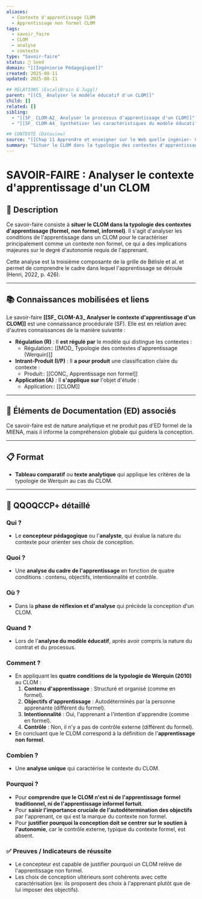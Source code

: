 ```yaml
---
aliases:
  - Contexte d'apprentissage CLOM
  - Apprentissage non formel CLOM
tags:
  - savoir_faire
  - CLOM
  - analyse
  - contexte
type: "Savoir-faire"
status: 🌱 Seed
domain: "[[Ingénierie Pédagogique]]"
created: 2025-08-11
updated: 2025-08-11

## RELATIONS (ExcaliBrain & Juggl)
parent: "[[CS_ Analyser le modèle éducatif d'un CLOM]]"
child: []
related: []
sibling:
  - "[[SF_ CLOM-A2_ Analyser le processus d'apprentissage d'un CLOM]]"
  - "[[SF_ CLOM-A4_ Synthétiser les caractéristiques du modèle éducatif d'un CLOM]]"

## CONTEXTE (Dataview)
source: "[[Chap 11 Apprendre et enseigner sur le Web quelle ingénier- CLOM.pdf]]"
summary: "Situer le CLOM dans la typologie des contextes d'apprentissage (formel, non formel, informel) pour le caractériser principalement comme un contexte non formel."
---
```


# SAVOIR-FAIRE : Analyser le contexte d'apprentissage d'un CLOM

## 📌 Description
Ce savoir-faire consiste à **situer le CLOM dans la typologie des contextes d'apprentissage (formel, non formel, informel)**. Il s'agit d'analyser les conditions de l'apprentissage dans un CLOM pour le caractériser principalement comme un contexte non formel, ce qui a des implications majeures sur le degré d'autonomie requis de l'apprenant.

Cette analyse est la troisième composante de la grille de Bélisle et al. et permet de comprendre le cadre dans lequel l'apprentissage se déroule (Henri, 2022, p. 426).

---
## 📚 Connaissances mobilisées et liens
Le savoir-faire **[[SF_ CLOM-A3_ Analyser le contexte d'apprentissage d'un CLOM]]** est une connaissance procédurale (SF). Elle est en relation avec d'autres connaissances de la manière suivante :

- **Régulation (R)** : Il **est régulé par** le modèle qui distingue les contextes :
    - Régulation:: [[MOD_ Typologie des contextes d'apprentissage (Werquin)]]
- **Intrant-Produit (I/P)** : Il **a pour produit** une classification claire du contexte :
    - Produit:: [[CONC_ Apprentissage non formel]]
- **Application (A)** : Il **s'applique sur** l'objet d'étude :
    - Application:: [[CLOM]]

---
## 🔄 Éléments de Documentation (ED) associés

Ce savoir-faire est de nature analytique et ne produit pas d'ED formel de la MIENA, mais il informe la compréhension globale qui guidera la conception.

---
## 📋 Format
- **Tableau comparatif** ou **texte analytique** qui applique les critères de la typologie de Werquin au cas du CLOM.

---

## 🔎 QQOQCCP+ détaillé

### Qui ?
- Le **concepteur pédagogique** ou l'**analyste**, qui évalue la nature du contexte pour orienter ses choix de conception.

### Quoi ?
- Une **analyse du cadre de l'apprentissage** en fonction de quatre conditions : contenu, objectifs, intentionnalité et contrôle.

### Où ?
- Dans la **phase de réflexion et d'analyse** qui précède la conception d'un CLOM.

### Quand ?
- Lors de l'**analyse du modèle éducatif**, après avoir compris la nature du contrat et du processus.

### Comment ?
- En appliquant les **quatre conditions de la typologie de Werquin (2010)** au CLOM :
    1.  **Contenu d'apprentissage** : Structuré et organisé (comme en formel).
    2.  **Objectifs d'apprentissage** : Autodéterminés par la personne apprenante (différent du formel).
    3.  **Intentionnalité** : Oui, l'apprenant a l'intention d'apprendre (comme en formel).
    4.  **Contrôle** : Non, il n'y a pas de contrôle externe (différent du formel).
- En concluant que le CLOM correspond à la définition de l'**apprentissage non formel**.

### Combien ?
- Une **analyse unique** qui caractérise le contexte du CLOM.

### Pourquoi ?
- Pour **comprendre que le CLOM n'est ni de l'apprentissage formel traditionnel, ni de l'apprentissage informel fortuit**.
- Pour **saisir l'importance cruciale de l'autodétermination des objectifs** par l'apprenant, ce qui est la marque du contexte non formel.
- Pour **justifier pourquoi la conception doit se centrer sur le soutien à l'autonomie**, car le contrôle externe, typique du contexte formel, est absent.

### ✅ Preuves / Indicateurs de réussite
- Le concepteur est capable de justifier pourquoi un CLOM relève de l'apprentissage non formel.
- Les choix de conception ultérieurs sont cohérents avec cette caractérisation (ex: ils proposent des choix à l'apprenant plutôt que de lui imposer des objectifs).